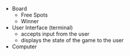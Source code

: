 - Board
  - Free Spots
  - Winner
- User Interface (terminal)
  - accepts input from the user
  - displays the state of the game to the user
- Computer
